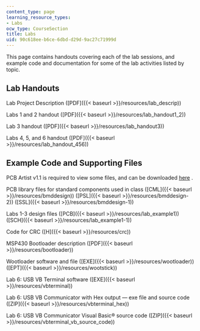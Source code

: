 ```yaml
---
content_type: page
learning_resource_types:
- Labs
ocw_type: CourseSection
title: Labs
uid: 90c618ee-b6ce-6dbd-d29d-9ac27c71999d
---
```


This page contains handouts covering each of the lab sessions, and example code and documentation for some of the lab activities listed by topic.

Lab Handouts
------------

Lab Project Description ([PDF]({{< baseurl >}}/resources/lab_descrip))

Labs 1 and 2 handout ([PDF]({{< baseurl >}}/resources/lab_handout1_2))

Lab 3 handout ([PDF]({{< baseurl >}}/resources/lab_handout3))

Labs 4, 5, and 6 handout ([PDF]({{< baseurl >}}/resources/lab_handout_456))

Example Code and Supporting Files
---------------------------------

PCB Artist v1.1 is required to view some files, and can be downloaded [here](http://www.download.com/PCB-Artist/3000-6677_4-10712335.html) .

PCB library files for standard components used in class ([CML]({{< baseurl >}}/resources/bmddesign)) ([PSL]({{< baseurl >}}/resources/bmddesign-2)) ([SSL]({{< baseurl >}}/resources/bmddesign-1))

Labs 1-3 design files ([PCB]({{< baseurl >}}/resources/lab_example1)) ([SCH]({{< baseurl >}}/resources/lab_example1-1))

Code for CRC ([H]({{< baseurl >}}/resources/crc))

MSP430 Bootloader description ([PDF]({{< baseurl >}}/resources/bootloader))

Wootloader software and file ([EXE]({{< baseurl >}}/resources/wootloader)) ([EPT]({{< baseurl >}}/resources/wootstick))

Lab 6: USB VB Terminal software ([EXE]({{< baseurl >}}/resources/vbterminal))

Lab 6: USB VB Communicator with Hex output — exe file and source code ([ZIP]({{< baseurl >}}/resources/vbterminal_hex))

Lab 6: USB VB Communicator Visual Basic® source code ([ZIP]({{< baseurl >}}/resources/vbterminal_vb_source_code))